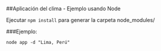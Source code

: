 ##Aplicación del clima - Ejemplo usando Node

Ejecutar ```npm install``` para generar la carpeta node_modules/

###Ejemplo:
```
node app -d "Lima, Perú"
```